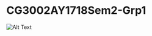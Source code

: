 # CG3002AY1718Sem2-Grp1
![Alt Text](https://github.com/huyuanrong/CG3002AY1718Sem2-Grp1/blob/master/Dance.gif)

